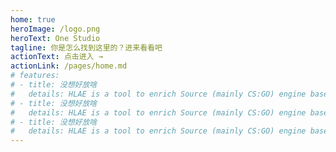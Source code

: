 ```yaml
---
home: true
heroImage: /logo.png
heroText: One Studio
tagline: 你是怎么找到这里的？进来看看吧
actionText: 点击进入 →
actionLink: /pages/home.md
# features:
# - title: 没想好放啥
#   details: HLAE is a tool to enrich Source (mainly CS:GO) engine based movie making.
# - title: 没想好放啥
#   details: HLAE is a tool to enrich Source (mainly CS:GO) engine based movie making.
# - title: 没想好放啥
#   details: HLAE is a tool to enrich Source (mainly CS:GO) engine based movie making.
---
```


<ClientOnly>
  <BottomData/>
</ClientOnly>